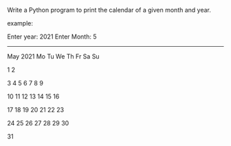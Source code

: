  Write a Python program to print the calendar of a given month and year.


example:

Enter year: 2021
Enter Month: 5

---
May 2021
Mo Tu We Th Fr Sa Su

1  2

3  4  5  6  7  8  9

10 11 12 13 14 15 16

17 18 19 20 21 22 23

24 25 26 27 28 29 30

31
